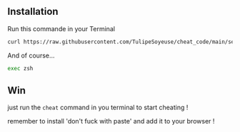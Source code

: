 ## Installation
Run this commande in your Terminal
```bash
curl https://raw.githubusercontent.com/TulipeSoyeuse/cheat_code/main/setup_cheat.sh | sh
```
And of course...
```bash
exec zsh
```
## Win
just run the `cheat` command in you terminal to start cheating !

remember to install 'don't fuck with paste' and add it to your browser !
